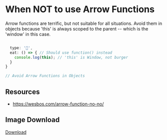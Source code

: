 # When NOT to use Arrow Functions

Arrow functions are terrific, but not suitable for all situations. Avoid them in objects because 'this' is always scoped to the parent -- which is the 'window' in this case. 

```javascript

  type: '🍔',
  eat: () => { // Should use function() instead
    console.log(this); // 'this' is Window, not burger
  }
}

// Avoid Arrow Functions in Objects
```

## Resources

- https://wesbos.com/arrow-function-no-no/


## Image Download

[Download](https://github.com/samanthaming/code-tidbits/blob/master/images/3-when-not-to-use-arrow-functions.png)
